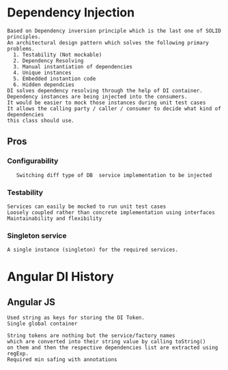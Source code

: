 
# Dependency Injection
    Based on Dependency inversion principle which is the last one of SOLID principles.
    An architectural design pattern which solves the following primary problems.
      1. Testability (Not mockable)
      2. Dependency Resolving
      3. Manual instantiation of dependencies
      4. Unique instances 
      5. Embedded instantion code
      6. Hidden dependcies
    DI solves dependency resolving through the help of DI container.
    Dependency instances are being injected into the consumers.
    It would be easier to mock those instances during unit test cases 
    It allows the calling party / caller / consumer to decide what kind of dependencies
    this class should use.
   ## Pros
   ### Configurability
       Switching diff type of DB  service implementation to be injected  
   ### Testability
	Services can easily be mocked to run unit test cases
    Loosely coupled rather than concrete implementation using interfaces
    Maintainability and flexibility
  ### Singleton service
    A single instance (singleton) for the required services.
    
 # Angular DI History
  ## Angular JS
    Used string as keys for storing the DI Token.
    Single global container 
    
    String tokens are nothing but the service/factory names 
    which are converted into their string value by calling toString()
    on them and then the respective dependencies list are extracted using regExp.
    Required min safing with annotations 

